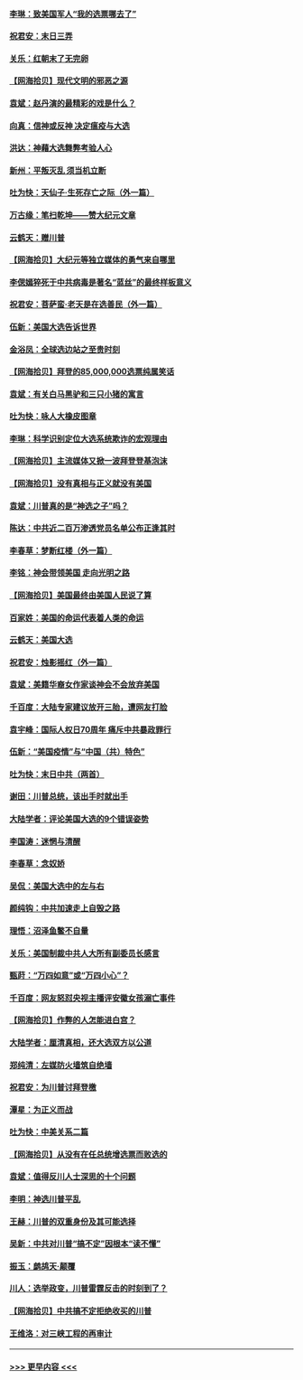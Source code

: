 #### [李琳：致美国军人“我的选票哪去了”](../pages/nsc993/n12635351.md?t=12220151) 
#### [祝君安：末日三弄](../pages/nsc993/n12635324.md?t=12220151) 
#### [关乐：红朝末了无完卵](../pages/nsc993/n12635315.md?t=12220151) 
#### [【网海拾贝】现代文明的邪恶之源](../pages/nsc993/n12634425.md?t=12220151) 
#### [袁斌：赵丹演的最精彩的戏是什么？](../pages/nsc993/n12633316.md?t=12220151) 
#### [向真：信神或反神 决定瘟疫与大选](../pages/nsc993/n12632710.md?t=12220151) 
#### [洪达：神藉大选舞弊考验人心](../pages/nsc993/n12631962.md?t=12220151) 
#### [新州：平叛灭乱  须当机立断](../pages/nsc993/n12631946.md?t=12220151) 
#### [吐为快：天仙子‧生死存亡之际（外一篇）](../pages/nsc993/n12631927.md?t=12220151) 
#### [万古缘：笔扫乾坤——赞大纪元文章](../pages/nsc993/n12631922.md?t=12220151) 
#### [云鹤天：赠川普](../pages/nsc993/n12631823.md?t=12220151) 
#### [【网海拾贝】大纪元等独立媒体的勇气来自哪里](../pages/nsc993/n12629961.md?t=12220151) 
#### [李偲嫣猝死于中共病毒是著名“蓝丝”的最终样板意义](../pages/nsc993/n12628812.md?t=12220151) 
#### [祝君安：菩萨蛮·老天是在选善民（外一篇）](../pages/nsc993/n12628793.md?t=12220151) 
#### [伍新：美国大选告诉世界](../pages/nsc993/n12628768.md?t=12220151) 
#### [金浴凤：全球选边站之至贵时刻](../pages/nsc993/n12627318.md?t=12220151) 
#### [【网海拾贝】拜登的85,000,000选票纯属笑话](../pages/nsc993/n12626569.md?t=12220151) 
#### [袁斌：有关白马黑驴和三只小猪的寓言](../pages/nsc993/n12626198.md?t=12220151) 
#### [吐为快：咏人大橡皮图章](../pages/nsc993/n12624470.md?t=12220151) 
#### [李琳：科学识别定位大选系统欺诈的宏观理由](../pages/nsc993/n12624340.md?t=12220151) 
#### [【网海拾贝】主流媒体又掀一波拜登登基泡沫](../pages/nsc993/n12624000.md?t=12220151) 
#### [【网海拾贝】没有真相与正义就没有美国](../pages/nsc993/n12621885.md?t=12220151) 
#### [袁斌：川普真的是“神选之子”吗？](../pages/nsc993/n12621749.md?t=12220151) 
#### [陈达：中共近二百万渗透党员名单公布正逢其时](../pages/nsc993/n12620870.md?t=12220151) 
#### [李春草：梦断红楼（外一篇）](../pages/nsc993/n12619122.md?t=12220151) 
#### [李铭：神会带领美国 走向光明之路](../pages/nsc993/n12618584.md?t=12220151) 
#### [【网海拾贝】美国最终由美国人民说了算](../pages/nsc993/n12617255.md?t=12220151) 
#### [百家姓：美国的命运代表着人类的命运](../pages/nsc993/n12615838.md?t=12220151) 
#### [云鹤天：美国大选](../pages/nsc993/n12615994.md?t=12220151) 
#### [祝君安：烛影摇红（外一篇）](../pages/nsc993/n12615975.md?t=12220151) 
#### [袁斌：美籍华裔女作家谈神会不会放弃美国](../pages/nsc993/n12615263.md?t=12220151) 
#### [千百度：大陆专家建议放开三胎，遭网友打脸](../pages/nsc993/n12614456.md?t=12220151) 
#### [袁宇峰：国际人权日70周年 痛斥中共暴政罪行](../pages/nsc993/n12611965.md?t=12220151) 
#### [伍新：“美国疫情”与“中国（共）特色”](../pages/nsc993/n12611463.md?t=12220151) 
#### [吐为快：末日中共（两首）](../pages/nsc993/n12611461.md?t=12220151) 
#### [谢田：川普总统，该出手时就出手](../pages/nsc993/n12610905.md?t=12220151) 
#### [大陆学者：评论美国大选的9个错误姿势](../pages/nsc993/n12609586.md?t=12220151) 
#### [李国涛：迷惘与清醒](../pages/nsc993/n12607532.md?t=12220151) 
#### [李春草：念奴娇](../pages/nsc993/n12607083.md?t=12220151) 
#### [吴侃：美国大选中的左与右](../pages/nsc993/n12607054.md?t=12220151) 
#### [颜纯钩：中共加速走上自毁之路](../pages/nsc993/n12606473.md?t=12220151) 
#### [理悟：沼泽鱼鳖不自量](../pages/nsc993/n12606454.md?t=12220151) 
#### [关乐：美国制裁中共人大所有副委员长感言](../pages/nsc993/n12606442.md?t=12220151) 
#### [甄莳：“万四如意”或“万四小心”？](../pages/nsc993/n12606091.md?t=12220151) 
#### [千百度：网友怒怼央视主播评安徽女孩溺亡事件](../pages/nsc993/n12605370.md?t=12220151) 
#### [【网海拾贝】作弊的人怎能进白宫？](../pages/nsc993/n12603546.md?t=12220151) 
#### [大陆学者：厘清真相，还大选双方以公道](../pages/nsc993/n12603475.md?t=12220151) 
#### [郑纯清：左媒防火墙筑自绝墙](../pages/nsc993/n12602226.md?t=12220151) 
#### [祝君安：为川普讨拜登檄](../pages/nsc993/n12602199.md?t=12220151) 
#### [潭星：为正义而战](../pages/nsc993/n12600926.md?t=12220151) 
#### [吐为快：中美关系二篇](../pages/nsc993/n12600908.md?t=12220151) 
#### [【网海拾贝】从没有在任总统增选票而败选的](../pages/nsc993/n12600435.md?t=12220151) 
#### [袁斌：值得反川人士深思的十个问题](../pages/nsc993/n12600332.md?t=12220151) 
#### [李明：神选川普平乱](../pages/nsc993/n12599751.md?t=12220151) 
#### [王赫：川普的双重身份及其可能选择](../pages/nsc993/n12599723.md?t=12220151) 
#### [吴新：中共对川普“搞不定”因根本“读不懂”](../pages/nsc993/n12599502.md?t=12220151) 
#### [振玉：鹧鸪天‧颠覆](../pages/nsc993/n12599494.md?t=12220151) 
#### [川人：选举政变，川普雷霆反击的时刻到了？](../pages/nsc993/n12599291.md?t=12220151) 
#### [【网海拾贝】中共搞不定拒绝收买的川普](../pages/nsc993/n12598955.md?t=12220151) 
#### [王维洛：对三峡工程的再审计](../pages/nsc993/n12598436.md?t=12220151) 

----
#### [ >>> 更早内容 <<< ](../indexes/nsc993-earlier.md)
